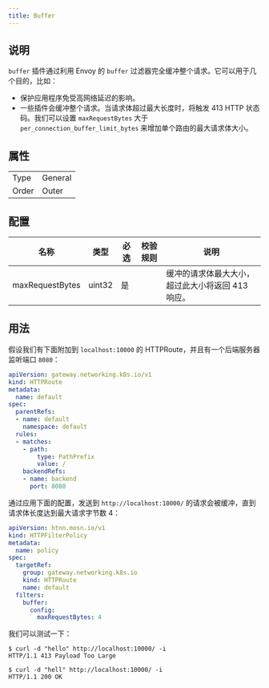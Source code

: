 ```yaml
---
title: Buffer
---
```


## 说明

`buffer` 插件通过利用 Envoy 的 `buffer` 过滤器完全缓冲整个请求。它可以用于几个目的，比如：

* 保护应用程序免受高网络延迟的影响。
* 一些插件会缓冲整个请求。当请求体超过最大长度时，将触发 413 HTTP 状态码。我们可以设置 `maxRequestBytes` 大于 `per_connection_buffer_limit_bytes` 来增加单个路由的最大请求体大小。

## 属性
|       |         |
|-------|---------|
| Type  | General |
| Order | Outer   |

## 配置

| 名称            | 类型   | 必选 | 校验规则 | 说明                                                                                |
|-----------------|--------|------|----------|-------------------------------------------------------------------------------------|
| maxRequestBytes | uint32 | 是   |          | 缓冲的请求体最大大小，超过此大小将返回 413 响应。                                      |

## 用法

假设我们有下面附加到 `localhost:10000` 的 HTTPRoute，并且有一个后端服务器监听端口 `8080`：

```yaml
apiVersion: gateway.networking.k8s.io/v1
kind: HTTPRoute
metadata:
  name: default
spec:
  parentRefs:
  - name: default
    namespace: default
  rules:
  - matches:
    - path:
        type: PathPrefix
        value: /
    backendRefs:
    - name: backend
      port: 8080
```

通过应用下面的配置，发送到 `http://localhost:10000/` 的请求会被缓冲，直到请求体长度达到最大请求字节数 4：

```yaml
apiVersion: htnn.mosn.io/v1
kind: HTTPFilterPolicy
metadata:
  name: policy
spec:
  targetRef:
    group: gateway.networking.k8s.io
    kind: HTTPRoute
    name: default
  filters:
    buffer:
      config:
        maxRequestBytes: 4
```

我们可以测试一下：

```
$ curl -d "hello" http://localhost:10000/ -i
HTTP/1.1 413 Payload Too Large
```

```
$ curl -d "hell" http://localhost:10000/ -i
HTTP/1.1 200 OK
```
